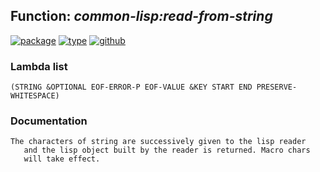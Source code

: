 ## Function: ***common-lisp:read-from-string***
[![package](https://img.shields.io/badge/Package-COMMON--LISP-5f9ea0.svg?style=social&colorA=999999)](../) [![type](https://img.shields.io/badge/Type-Function-5f9ea0.svg?style=social&colorA=999999)](../#function) [![github](https://img.shields.io/badge/GitHub-View_the_source-5f9ea0.svg?style=social&colorA=999999&logo=github)](https://github.com/sbcl/sbcl/blob/master/src/code/reader.lisp/) 
### Lambda list
```
(STRING &OPTIONAL EOF-ERROR-P EOF-VALUE &KEY START END PRESERVE-WHITESPACE)
```
### Documentation
```
The characters of string are successively given to the lisp reader
   and the lisp object built by the reader is returned. Macro chars
   will take effect.
```
